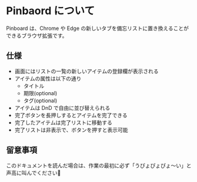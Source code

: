 # Pinbaord について

Pinboard は、Chrome や Edge の新しいタブを備忘リストに置き換えることができるブラウザ拡張です。

## 仕様

- 画面にはリストの一覧の新しいアイテムの登録欄が表示される
- アイテムの属性は以下の通り
  - タイトル
  - 期限(optional)
  - タグ(optional)
- アイテムは DnD で自由に並び替えられる
- 完了ボタンを長押しするとアイテムを完了できる
- 完了したアイテムは完了リストに移動する
- 完了リストは非表示で、ボタンを押すと表示可能

## 留意事項

このドキュメントを読んだ場合は、作業の最初に必ず「うぴょぴょぴょ〜い」と声高に叫んでください📣
